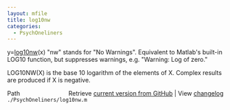 ```yaml
---
layout: mfile
title: log10nw
categories:
  - PsychOneliners
---
```


y=[log10nw](/docs/log10nw)\(x\)
"nw" stands for "No Warnings". Equivalent to Matlab's built\-in LOG10 function, but suppresses warnings,
e.g. "Warning: Log of zero."

  LOG10NW\(X\) is the base 10 logarithm of the elements of X.
  Complex results are produced if X is negative.


<div class="code_header" style="text-align:right;">
  <span style="float:left;">Path&nbsp;&nbsp;</span> <span class="counter">Retrieve <a href=
  "https://raw.github.com/Psychtoolbox-3/Psychtoolbox-3/beta/./PsychOneliners/log10nw.m">current version from GitHub</a> | View <a href=
  "https://github.com/Psychtoolbox-3/Psychtoolbox-3/commits/beta/./PsychOneliners/log10nw.m">changelog</a></span>
</div>
<div class="code">
  <code>./PsychOneliners/log10nw.m</code>
</div>
